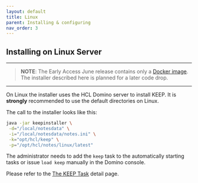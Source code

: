 ```yaml
---
layout: default
title: Linux
parent: Installing & configuring
nav_order: 3
---
```


## Installing on Linux Server

---

> **NOTE**: The Early Access June release contains only a [Docker image](../docker). The installer described here is planned for a later code drop.

---

On Linux the installer uses the HCL Domino server to install KEEP.
It is **strongly** recommended to use the default directories on Linux.

The call to the installer looks like this:

```bash
java -jar keepinstaller \
 -d="/local/notesdata" \
 -i="/local/notesdata/notes.ini" \
 -k="opt/hcl/keep" \
 -p="/opt/hcl/notes/linux/latest"
```

The administrator needs to add the `keep` task to the automatically starting tasks or issue `load keep` manually in the Domino console.

Please refer to the [The KEEP Task](../../usingkeep/keeptask) detail page.
